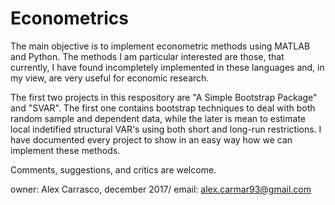 # Econometrics

The main objective is to implement econometric methods using MATLAB and Python. The methods I am particular interested are those, that currently, I have found incompletely implemented in these languages and, in my view, are very useful for economic research.

The first two projects in this respository are "A Simple Bootstrap Package" and "SVAR". The first one contains bootstrap techniques to deal with both random sample and dependent data, while the later is mean to estimate local indetified structural VAR's using both short and long-run restrictions. I have documented every project to show in an easy way how we can implement these methods.

Comments, suggestions, and critics are welcome.

owner:   Alex Carrasco, december 2017/ 
email:   alex.carmar93@gmail.com
